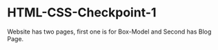 # HTML-CSS-Checkpoint-1
Website has two pages, first one is for Box-Model and Second has Blog Page.
